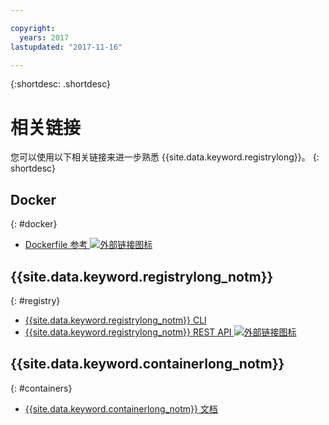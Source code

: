 ```yaml
---

copyright:
  years: 2017
lastupdated: "2017-11-16"

---
```


{:shortdesc: .shortdesc}


# 相关链接

您可以使用以下相关链接来进一步熟悉 {{site.data.keyword.registrylong}}。
{: shortdesc}

## Docker
{: #docker}

<ul>
<li><a href="http://docs.docker.com/engine/reference/builder/" target="_blank">Dockerfile 参考 <img src="../../icons/launch-glyph.svg" alt="外部链接图标"></a>
</ul>

## {{site.data.keyword.registrylong_notm}}
{: #registry}

<ul>
<li><a href="../../cli/plugins/registry/index.html#containerregcli" target="_blank">{{site.data.keyword.registrylong_notm}} CLI</a>
<li><a href="https://registry.ng.bluemix.net/api/doc/" target="_blank">{{site.data.keyword.registrylong_notm}} REST API <img src="../../icons/launch-glyph.svg" alt="外部链接图标"></a>
</ul>

## {{site.data.keyword.containerlong_notm}}
{: #containers}

* [{{site.data.keyword.containerlong_notm}} 文档](../../containers/container_index.html)
